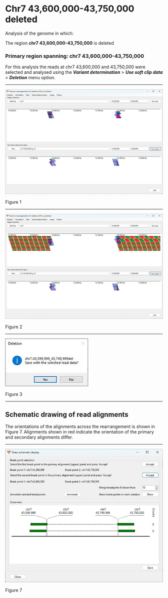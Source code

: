# Chr7 43,600,000-43,750,000  deleted

Analysis of the genome in which: 

The region **chr7 43,600,000-43,750,000** is deleted

### Primary region spanning: chr7 43,600,000-43,750,000 

For this analysis the reads at chr7 43,600,000 and 43,750,000 were selected and analysed using the ___Variant determination___ > ___Use soft clip data___ > ___Deletion___ menu option.<hr />

![image](images/deletion_chr7_43,600,000-43,750,000_1.jpg)

Figure 1


<hr />

![image](images/deletion_chr7_43,600,000-43,750,000_1_all.jpg)

Figure 2


<hr />

![image](images/deletion_chr7_43,600,000-43,750,000_1_results.jpg)

Figure 3

<hr />

## Schematic drawing of read alignments

The orientations of the alignments across the rearrangement is shown in Figure 7. Alignments shown in red indicate the orientation of the primary and secondary alignments differ.

<hr />

![image](images/deletion_chr7_43,600,000-43,750,000.jpg)

Figure 7
